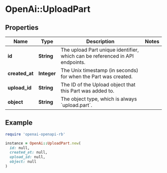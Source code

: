 # OpenAi::UploadPart

## Properties

| Name | Type | Description | Notes |
| ---- | ---- | ----------- | ----- |
| **id** | **String** | The upload Part unique identifier, which can be referenced in API endpoints. |  |
| **created_at** | **Integer** | The Unix timestamp (in seconds) for when the Part was created. |  |
| **upload_id** | **String** | The ID of the Upload object that this Part was added to. |  |
| **object** | **String** | The object type, which is always &#x60;upload.part&#x60;. |  |

## Example

```ruby
require 'openai-openapi-rb'

instance = OpenAi::UploadPart.new(
  id: null,
  created_at: null,
  upload_id: null,
  object: null
)
```

